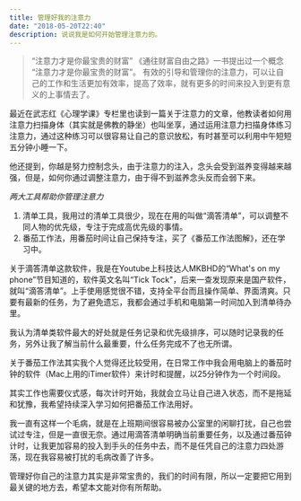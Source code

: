 ```yaml
---
title: 管理好我的注意力
date: "2018-05-20T22:40"
description: 说说我是如何开始管理注意力的。
---
```


>“注意力才是你最宝贵的财富”
《通往财富自由之路》一书提出过一个概念
>“注意力才是你最宝贵的财富”。
有效的引导和管理你的注意力，可以让自己的工作和生活更加有效率，提高了效率，就有更多的时间来投入到更有意义的上事情去了。
 
最近在武志红《心理学课》专栏里也读到一篇关于注意力的文章，他教读者如何用注意力扫描身体（其实就是佛教的静坐）也叫坐享，通过运用注意力扫描身体练习注意力，通过这种练习可以很容易让自己的意识放松，有时甚至可以利用中午短短五分钟小睡一下。
 
他还提到，你越是努力控制念头，由于注意力的注入，念头会受到滋养变得越来越强，但是，如何你通过调整注意力，由于得不到滋养念头反而会弱下来。
 
*两大工具帮助你管理注意力*
1. 清单工具，我用过的清单工具很少，现在在用的叫做“滴答清单”，可以调整不同人物的优先级，专注于完成高优先级的事情。
2. 番茄工作法，用番茄时间让自己保持专注，买了《番茄工作法图解》，还在学习中。
 
关于滴答清单这款软件，我是在Youtube上科技达人MKBHD的“What's on my phone”节目知道的，软件英文名叫“Tick Tock"，后来一查发现原来是国产软件，就叫“滴答清单”。上手使用感觉很不错，支持全平台而且操作简单、界面清爽。只要有最新的任务，为了避免遗忘，我都会通过手机和电脑第一时间加入到清单待办里。

 
我认为清单类软件最大的好处就是任务记录和优先级排序，可以随时记录我的任务，另外让我了解当前什么最重要，什么任务完成不了也无所谓。

关于番茄工作法其实我个人觉得还比较受用，在日常工作中我会用电脑上的番茄时钟的软件（Mac上用的iTimer软件）来计时和提醒，以25分钟作为一个时间段。
 
其实工作也需要仪式感，每次计时开始，我就会立马让自己进入状态，而不是拖延和犹豫，我希望持续深入学习如何把番茄工作法用好。
 
我一直有这样一个毛病，就是在上班期间很容易被办公室里的闲聊打扰，自己也尝试过专注，但是一直很无奈。通过用滴答清单明确当前重要任务，以及通过番茄钟计时，让我更加容易的投入到手头的任务中去，而不是任凭自己的注意力四处游荡，现在我容易被打扰的毛病改善了许多。
 
管理好你自己的注意力其实是非常宝贵的，我们的时间有限，所以一定要把它用到最关键的地方去，希望本文能对你有所帮助。
